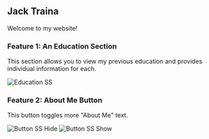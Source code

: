 ## Jack Traina

Welcome to my website!

### Feature 1: An Education Section

This section allows you to view my previous education and provides individual information for each.

![Education SS]("src/assets/Education-Screenshot.png?raw=true")

### Feature 2: About Me Button

This button toggles more "About Me" text.

![Button SS Hide]("https://github.com/jacktraina/HCS-Workshop-1/blob/master/src/assets/ButtonHide.png")
![Button SS Show]("https://github.com/jacktraina/HCS-Workshop-1/blob/master/src/assets/ButtonShow.png")
